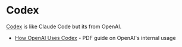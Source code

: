 # **Codex**

[Codex](https://openai.com/codex/) is like Claude Code but its from OpenAI.

- [How OpenAI Uses Codex](https://cdn.openai.com/pdf/6a2631dc-783e-479b-b1a4-af0cfbd38630/how-openai-uses-codex.pdf) - PDF guide on OpenAI's internal usage




